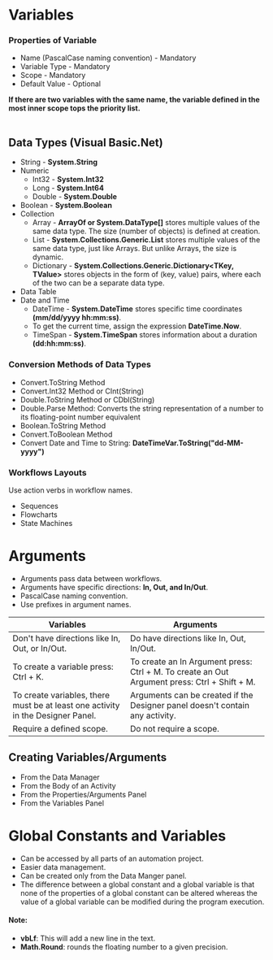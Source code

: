 # Variables

### Properties of Variable
- Name (PascalCase naming convention) - Mandatory
- Variable Type - Mandatory
- Scope - Mandatory
- Default Value - Optional

**If there are two variables with the same name, the variable defined in the most inner scope tops the priority list.** <br><br>

## Data Types (Visual Basic.Net)
- String - **System.String**
- Numeric
  - Int32 - **System.Int32** 
  - Long - **System.Int64**
  - Double - **System.Double**
- Boolean - **System.Boolean**
- Collection
  - Array - **ArrayOf<T> or System.DataType[]** stores multiple values of the same data type. The size (number of objects) is defined at creation.
  - List - **System.Collections.Generic.List<T>** stores multiple values of the same data type, just like Arrays. But unlike Arrays, the size is dynamic.
  - Dictionary - **System.Collections.Generic.Dictionary<TKey, TValue>** stores objects in the form of (key, value) pairs, where each of the two can be a separate data type.
- Data Table
- Date and Time
  - DateTime - **System.DateTime** stores specific time coordinates **(mm/dd/yyyy hh:mm:ss)**.
  - To get the current time, assign the expression **DateTime.Now**.
  - TimeSpan - **System.TimeSpan** stores information about a duration **(dd:hh:mm:ss)**.

### Conversion Methods of Data Types 
- Convert.ToString Method
- Convert.Int32 Method or CInt(String)
- Double.ToString Method or CDbl(String)
- Double.Parse Method: Converts the string representation of a number to its floating-point number equivalent
- Boolean.ToString Method
- Convert.ToBoolean Method
- Convert Date and Time to String: **DateTimeVar.ToString("dd-MM-yyyy")** <br>

### Workflows Layouts
Use action verbs in workflow names.
- Sequences
- Flowcharts
- State Machines

# Arguments
- Arguments pass data between workflows. 
- Arguments have specific directions: **In, Out, and In/Out**. 
- PascalCase naming convention.
- Use prefixes in argument names.

| Variables                                       | Arguments                                                         |
|-------------------------------------------------|-------------------------------------------------------------------|
| Don't have directions like In, Out, or In/Out.   | Do have directions like In, Out, In/Out.                          |
| To create a variable press: Ctrl + K.            | To create an In Argument press: Ctrl + M. To create an Out Argument press: Ctrl + Shift + M.  |
| To create variables, there must be at least one activity in the Designer Panel. | Arguments can be created if the Designer panel doesn't contain any activity. |
| Require a defined scope.                        | Do not require a scope.                                           |


## Creating Variables/Arguments
- From the Data Manager
- From the Body of an Activity
- From the Properties/Arguments Panel
- From the Variables Panel

# Global Constants and Variables
- Can be accessed by all parts of an automation project.
- Easier data management.
- Can be created only from the Data Manger panel.
- The difference between a global constant and a global variable is that none of the properties of a global constant can be altered whereas the value of a global variable can be modified during the program execution.

#### Note:
- **vbLf**: This will add a new line in the text. 
- **Math.Round**: rounds the floating number to a given precision.

